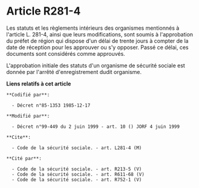 # Article R281-4

Les statuts et les règlements intérieurs des organismes mentionnés à l'article L. 281-4, ainsi que leurs modifications, sont
soumis à l'approbation du préfet de région qui dispose d'un délai de trente jours à compter de la date de réception pour les
approuver ou s'y opposer. Passé ce délai, ces documents sont considérés comme approuvés.

L'approbation initiale des statuts d'un organisme de sécurité sociale est donnée par l'arrêté d'enregistrement dudit
organisme.

**Liens relatifs à cet article**

	**Codifié par**:

	  - Décret n°85-1353 1985-12-17

	**Modifié par**:

	  - Décret n°99-449 du 2 juin 1999 - art. 10 () JORF 4 juin 1999

	**Cite**:

	  - Code de la sécurité sociale. - art. L281-4 (M)

	**Cité par**:

	  - Code de la sécurité sociale. - art. R213-5 (V)
	  - Code de la sécurité sociale. - art. R611-68 (V)
	  - Code de la sécurité sociale. - art. R752-1 (V)
